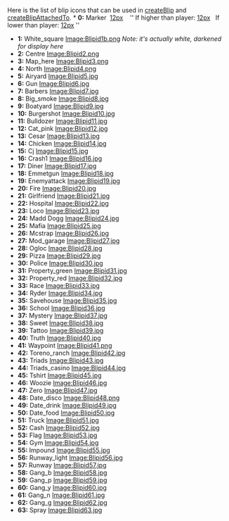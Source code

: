 <noinclude>Here is the list of blip icons that can be used in [createBlip](/docs/createBlip.md "wikilink") and [createBlipAttachedTo](/createBlipAttachedTo.md "wikilink"). </noinclude>\* **0:** Marker  [12px](/Image:Blipid0s.png.md "wikilink")    '' If higher than player: [12px](/Image:Blipid0u.png.md "wikilink")   If lower than player: [12px](/Image:Blipid0d.png.md "wikilink") ''

-   **1:** White\_square [Image:Blipid1b.png](/docs/Image:Blipid1b.png.md "wikilink") *Note: it's actually white, darkened for display here*
-   **2:** Centre [Image:Blipid2.png](/docs/Image:Blipid2.png.md "wikilink")
-   **3:** Map\_here [Image:Blipid3.png](/docs/Image:Blipid3.png.md "wikilink")
-   **4:** North [Image:Blipid4.png](/docs/Image:Blipid4.png.md "wikilink")
-   **5:** Airyard [Image:Blipid5.jpg](/docs/Image:Blipid5.jpg.md "wikilink")
-   **6:** Gun [Image:Blipid6.jpg](/docs/Image:Blipid6.jpg.md "wikilink")
-   **7:** Barbers [Image:Blipid7.jpg](/docs/Image:Blipid7.jpg.md "wikilink")
-   **8:** Big\_smoke [Image:Blipid8.jpg](/docs/Image:Blipid8.jpg.md "wikilink")
-   **9:** Boatyard [Image:Blipid9.jpg](/docs/Image:Blipid9.jpg.md "wikilink")
-   **10:** Burgershot [Image:Blipid10.jpg](/docs/Image:Blipid10.jpg.md "wikilink")
-   **11:** Bulldozer [Image:Blipid11.jpg](/docs/Image:Blipid11.jpg.md "wikilink")
-   **12:** Cat\_pink [Image:Blipid12.jpg](/docs/Image:Blipid12.jpg.md "wikilink")
-   **13:** Cesar [Image:Blipid13.jpg](/docs/Image:Blipid13.jpg.md "wikilink")
-   **14:** Chicken [Image:Blipid14.jpg](/docs/Image:Blipid14.jpg.md "wikilink")
-   **15:** Cj [Image:Blipid15.jpg](/docs/Image:Blipid15.jpg.md "wikilink")
-   **16:** Crash1 [Image:Blipid16.jpg](/docs/Image:Blipid16.jpg.md "wikilink")
-   **17:** Diner [Image:Blipid17.jpg](/docs/Image:Blipid17.jpg.md "wikilink")
-   **18:** Emmetgun [Image:Blipid18.jpg](/docs/Image:Blipid18.jpg.md "wikilink")
-   **19:** Enemyattack [Image:Blipid19.jpg](/docs/Image:Blipid19.jpg.md "wikilink")
-   **20:** Fire [Image:Blipid20.jpg](/docs/Image:Blipid20.jpg.md "wikilink")
-   **21:** Girlfriend [Image:Blipid21.jpg](/docs/Image:Blipid21.jpg.md "wikilink")
-   **22:** Hospital [Image:Blipid22.jpg](/docs/Image:Blipid22.jpg.md "wikilink")
-   **23:** Loco [Image:Blipid23.jpg](/docs/Image:Blipid23.jpg.md "wikilink")
-   **24:** Madd Dogg [Image:Blipid24.jpg](/docs/Image:Blipid24.jpg.md "wikilink")
-   **25:** Mafia [Image:Blipid25.jpg](/docs/Image:Blipid25.jpg.md "wikilink")
-   **26:** Mcstrap [Image:Blipid26.jpg](/docs/Image:Blipid26.jpg.md "wikilink")
-   **27:** Mod\_garage [Image:Blipid27.jpg](/docs/Image:Blipid27.jpg.md "wikilink")
-   **28:** Ogloc [Image:Blipid28.jpg](/docs/Image:Blipid28.jpg.md "wikilink")
-   **29:** Pizza [Image:Blipid29.jpg](/docs/Image:Blipid29.jpg.md "wikilink")
-   **30:** Police [Image:Blipid30.jpg](/docs/Image:Blipid30.jpg.md "wikilink")
-   **31:** Property\_green [Image:Blipid31.jpg](/docs/Image:Blipid31.jpg.md "wikilink")
-   **32:** Property\_red [Image:Blipid32.jpg](/docs/Image:Blipid32.jpg.md "wikilink")
-   **33:** Race [Image:Blipid33.jpg](/docs/Image:Blipid33.jpg.md "wikilink")
-   **34:** Ryder [Image:Blipid34.jpg](/docs/Image:Blipid34.jpg.md "wikilink")
-   **35:** Savehouse [Image:Blipid35.jpg](/docs/Image:Blipid35.jpg.md "wikilink")
-   **36:** School [Image:Blipid36.jpg](/docs/Image:Blipid36.jpg.md "wikilink")
-   **37:** Mystery [Image:Blipid37.jpg](/docs/Image:Blipid37.jpg.md "wikilink")
-   **38:** Sweet [Image:Blipid38.jpg](/docs/Image:Blipid38.jpg.md "wikilink")
-   **39:** Tattoo [Image:Blipid39.jpg](/docs/Image:Blipid39.jpg.md "wikilink")
-   **40:** Truth [Image:Blipid40.jpg](/docs/Image:Blipid40.jpg.md "wikilink")
-   **41:** Waypoint [Image:Blipid41.png](/docs/Image:Blipid41.png.md "wikilink")
-   **42:** Toreno\_ranch [Image:Blipid42.jpg](/docs/Image:Blipid42.jpg.md "wikilink")
-   **43:** Triads [Image:Blipid43.jpg](/docs/Image:Blipid43.jpg.md "wikilink")
-   **44:** Triads\_casino [Image:Blipid44.jpg](/docs/Image:Blipid44.jpg.md "wikilink")
-   **45:** Tshirt [Image:Blipid45.jpg](/docs/Image:Blipid45.jpg.md "wikilink")
-   **46:** Woozie [Image:Blipid46.jpg](/docs/Image:Blipid46.jpg.md "wikilink")
-   **47:** Zero [Image:Blipid47.jpg](/docs/Image:Blipid47.jpg.md "wikilink")
-   **48:** Date\_disco [Image:Blipid48.png](/docs/Image:Blipid48.png.md "wikilink")
-   **49:** Date\_drink [Image:Blipid49.jpg](/docs/Image:Blipid49.jpg.md "wikilink")
-   **50:** Date\_food [Image:Blipid50.jpg](/docs/Image:Blipid50.jpg.md "wikilink")
-   **51:** Truck [Image:Blipid51.jpg](/docs/Image:Blipid51.jpg.md "wikilink")
-   **52:** Cash [Image:Blipid52.jpg](/docs/Image:Blipid52.jpg.md "wikilink")
-   **53:** Flag [Image:Blipid53.jpg](/docs/Image:Blipid53.jpg.md "wikilink")
-   **54:** Gym [Image:Blipid54.jpg](/docs/Image:Blipid54.jpg.md "wikilink")
-   **55:** Impound [Image:Blipid55.jpg](/docs/Image:Blipid55.jpg.md "wikilink")
-   **56:** Runway\_light [Image:Blipid56.jpg](/docs/Image:Blipid56.jpg.md "wikilink")
-   **57:** Runway [Image:Blipid57.jpg](/docs/Image:Blipid57.jpg.md "wikilink")
-   **58:** Gang\_b [Image:Blipid58.jpg](/docs/Image:Blipid58.jpg.md "wikilink")
-   **59:** Gang\_p [Image:Blipid59.jpg](/docs/Image:Blipid59.jpg.md "wikilink")
-   **60:** Gang\_y [Image:Blipid60.jpg](/docs/Image:Blipid60.jpg.md "wikilink")
-   **61:** Gang\_n [Image:Blipid61.jpg](/docs/Image:Blipid61.jpg.md "wikilink")
-   **62:** Gang\_g [Image:Blipid62.jpg](/docs/Image:Blipid62.jpg.md "wikilink")
-   **63:** Spray [Image:Blipid63.jpg](/docs/Image:Blipid63.jpg.md "wikilink")
